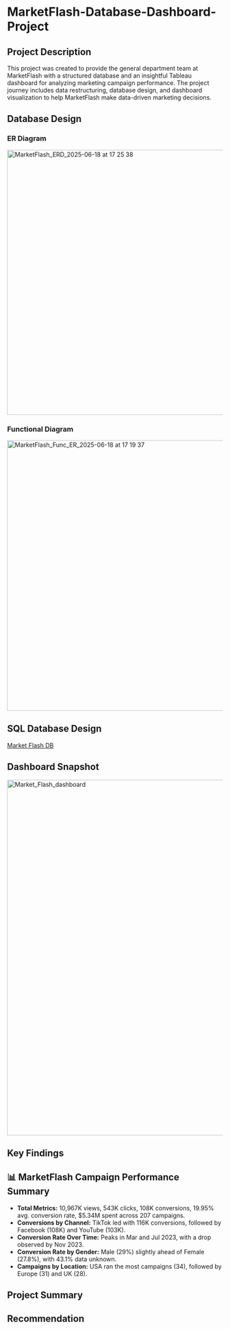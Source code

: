 # MarketFlash-Database-Dashboard-Project

## Project  Description
This project was created to provide the general department team at MarketFlash with a structured database and an insightful Tableau dashboard for analyzing marketing campaign performance. The project journey includes data restructuring, database design, and dashboard visualization to help MarketFlash make data-driven marketing decisions.

## Database Design
### ER Diagram
  <img width="758" height="618" alt="MarketFlash_ERD_2025-06-18 at 17 25 38" src="https://github.com/user-attachments/assets/93d76ecd-dde1-499e-adaa-867980742efa" />

  
### Functional Diagram
 <img width="912" height="631" alt="MarketFlash_Func_ER_2025-06-18 at 17 19 37" src="https://github.com/user-attachments/assets/144159c1-4b33-43a9-82b4-fbbe354f1a08" />

  
## SQL Database Design

[Market Flash DB](https://github.com/Nigar1209/MarketFlash-Database-Dashboard-Project/blob/main/sql_db/Database_MarketFlash.db)

## Dashboard Snapshot

<img width="1018" height="829" alt="Market_Flash_dashboard" src="https://github.com/user-attachments/assets/1015f145-78fe-4b4d-a776-6022b5d1e532" />

    
## Key Findings
## 📊 MarketFlash Campaign Performance Summary

- **Total Metrics:** 10,967K views, 543K clicks, 108K conversions, 19.95% avg. conversion rate, $5.34M spent across 207 campaigns.
- **Conversions by Channel:** TikTok led with 116K conversions, followed by Facebook (108K) and YouTube (103K).
- **Conversion Rate Over Time:** Peaks in Mar and Jul 2023, with a drop observed by Nov 2023.
- **Conversion Rate by Gender:** Male (29%) slightly ahead of Female (27.8%), with 43.1% data unknown.
- **Campaigns by Location:** USA ran the most campaigns (34), followed by Europe (31) and UK (28).

## Project Summary

## Recommendation 
